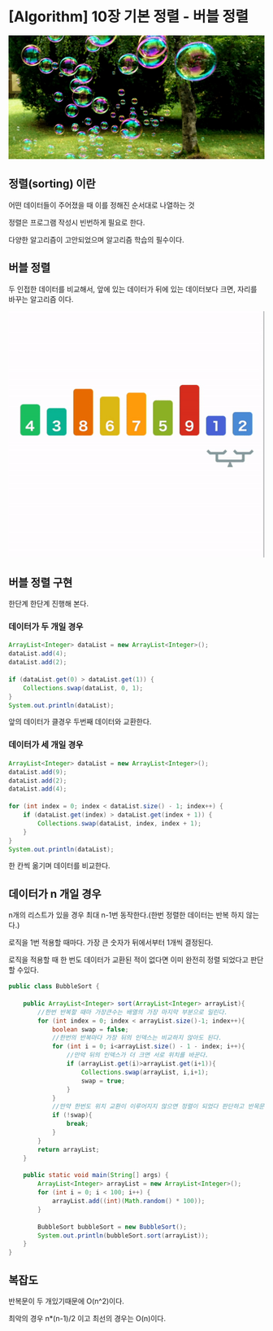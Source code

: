 # [Algorithm] 10장 기본 정렬 - 버블 정렬

![algorithms10_image1.jpg](/img/algorithms10_image1.jpg?raw=true)

## 정렬(sorting) 이란

어떤 데이터들이 주어졌을 때 이를 정해진 순서대로 나열하는 것

정렬은 프로그램 작성시 빈번하게 필요로 한다.

다양한 알고리즘이 고안되었으며 알고리즘 학습의 필수이다.

## 버블 정렬

두 인접한 데이터를 비교해서, 앞에 있는 데이터가 뒤에 있는 데이터보다 크면, 자리를 바꾸는 알고리즘 이다.

![algorithms10_image2.gif](/img/algorithms10_image2.gif?raw=true)

## 버블 정렬 구현

한단계 한단계 진행해 본다.

### 데이터가 두 개일 경우

```java
ArrayList<Integer> dataList = new ArrayList<Integer>();
dataList.add(4);
dataList.add(2);

if (dataList.get(0) > dataList.get(1)) {
    Collections.swap(dataList, 0, 1);
}
System.out.println(dataList);
```

앞의 데이터가 클경우 두번째 데이터와 교환한다.

### 데이터가 세 개일 경우

```java
ArrayList<Integer> dataList = new ArrayList<Integer>();
dataList.add(9);
dataList.add(2);
dataList.add(4);

for (int index = 0; index < dataList.size() - 1; index++) {
    if (dataList.get(index) > dataList.get(index + 1)) {
        Collections.swap(dataList, index, index + 1);
    }
}
System.out.println(dataList);
```

한 칸씩 옮기며 데이터를 비교한다.

## 데이터가 n 개일 경우

n개의 리스트가 있을 경우 최대 n-1번 동작한다.(한번 정렬한 데이터는 반복 하지 않는다.)

로직을 1번 적용할 때마다. 가장 큰 숫자가 뒤에서부터 1개씩 결정된다.

로직을 적용할 때 한 번도 데이터가 교환된 적이 없다면 이미 완전히 정렬 되었다고 판단할 수있다.

```java
public class BubbleSort {

    public ArrayList<Integer> sort(ArrayList<Integer> arrayList){
        //한번 반복할 때마 가장큰수는 배열의 가장 마지막 부분으로 밀린다.
        for (int index = 0; index < arrayList.size()-1; index++){
            boolean swap = false;
            //한번의 반복마다 가장 뒤의 인덱스는 비교하지 않아도 된다.
            for (int i = 0; i<arrayList.size() - 1 - index; i++){
                //만약 뒤의 인덱스가 더 크면 서로 위치를 바꾼다.
                if (arrayList.get(i)>arrayList.get(i+1)){
                    Collections.swap(arrayList, i,i+1);
                    swap = true;
                }
            }
            //만약 한번도 위치 교환이 이루어지지 않으면 정렬이 되었다 판단하고 반목문을 나온다.
            if (!swap){
                break;
            }
        }
        return arrayList;
    }

    public static void main(String[] args) {
        ArrayList<Integer> arrayList = new ArrayList<Integer>();
        for (int i = 0; i < 100; i++) {
            arrayList.add((int)(Math.random() * 100));
        }

        BubbleSort bubbleSort = new BubbleSort();
        System.out.println(bubbleSort.sort(arrayList));
    }
}
```

## 복잡도

반복문이 두 개있기때문에 O(n^2)이다.

최악의 경우 n*(n-1)/2 이고 최선의 경우는 O(n)이다.
